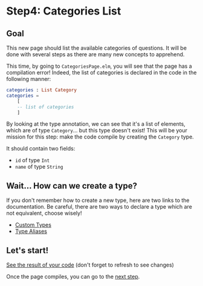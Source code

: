 # Step4: Categories List

## Goal

This new page should list the available categories of questions. It will be done with several steps as there are many new concepts to apprehend.

This time, by going to `CategoriesPage.elm`, you will see that the page has a compilation error! Indeed, the list of categories is declared in the code in the following manner:

```elm
categories : List Category
categories =
    [ 
    -- list of categories
    ]
```

By looking at the type annotation, we can see that it's a list of elements, which are of type `Category`... but this type doesn't exist! This will be your mission for this step: make the code compile by creating the `Category` type.

It should contain two fields:

 - `id` of type `Int`
 - `name` of type `String`
 

## Wait... How can we create a type?

If you don't remember how to create a new type, here are two links to the documentation. 
Be careful, there are two ways to declare a type which are not equivalent, choose wisely!

 - [Custom Types](https://guide.elm-lang.org/types/custom_types.html)
 - [Type Aliases](https://guide.elm-lang.org/types/type_aliases.html)
  

## Let's start!

[See the result of your code](./CategoriesPage.elm) (don't forget to refresh to see changes)

Once the page compiles, you can go to the [next step](../Step05).
